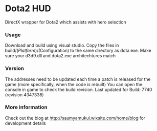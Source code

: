 # Dota2 HUD

DirectX wrapper for Dota2 which assists with hero selection

### Usage

Download and build using visual studio. Copy the files in build/$(Platform)/$(Configuration) to the same directory as dota.exe.
Make sure your d3d9.dll and dota2.exe architechtures match

### Version
The addresses need to be updated each time a patch is released for the game (more specifically, when the code is rebuilt)
You can open the console in game to check the build revision.
Last updated for Build: 7740 (revision 4347338)

### More information 
Check out the blog at http://saumyamukul.wixsite.com/home/blog for development details 